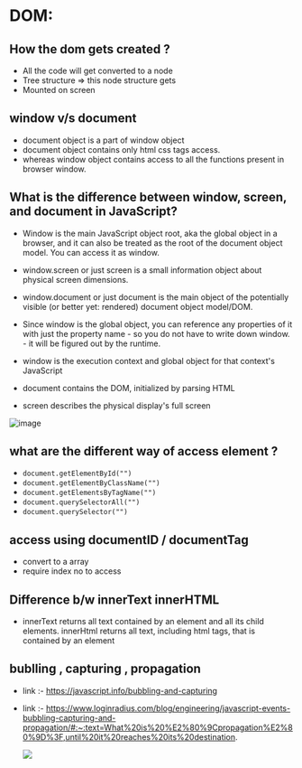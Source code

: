 # DOM:

## How the dom gets created ?

- All the code will get converted to a node
- Tree structure => this node structure gets
- Mounted on screen

## window v/s document

- document object is a part of window object
- document object contains only html css tags access.
- whereas window object contains access to all the functions present in browser window.

## What is the difference between window, screen, and document in JavaScript?

- Window is the main JavaScript object root, aka the global object in a browser, and it can also be treated as the root of the document object model. You can access it as window.

- window.screen or just screen is a small information object about physical screen dimensions.

- window.document or just document is the main object of the potentially visible (or better yet: rendered) document object model/DOM.

- Since window is the global object, you can reference any properties of it with just the property name - so you do not have to write down window. - it will be figured out by the runtime.

- window is the execution context and global object for that context's JavaScript
- document contains the DOM, initialized by parsing HTML
- screen describes the physical display's full screen

 <img src="https://i.stack.imgur.com/BkAjU.jpg" alt="image"/>

## what are the different way of access element ?

- `document.getElementById("") `
- `document.getElementByClassName("")`
- `document.getElementsByTagName("")`
- `document.querySelectorAll("")`
- `document.querySelector("")`

## access using documentID / documentTag

- convert to a array
- require index no to access

## Difference b/w innerText innerHTML

- innerText returns all text contained by an element and all its child elements. innerHtml returns all text, including html tags, that is contained by an element

## bublling , capturing , propagation

- link :- https://javascript.info/bubbling-and-capturing
- link :- https://www.loginradius.com/blog/engineering/javascript-events-bubbling-capturing-and-propagation/#:~:text=What%20is%20%E2%80%9Cpropagation%E2%80%9D%3F,until%20it%20reaches%20its%20destination.

  <img src="https://javascript.info/article/bubbling-and-capturing/eventflow.svg"/>
